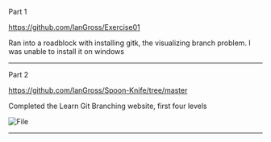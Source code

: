 Part 1

https://github.com/IanGross/Exercise01

Ran into a roadblock with installing gitk, the visualizing branch problem. I was unable to install it on windows

---------------

Part 2

https://github.com/IanGross/Spoon-Knife/tree/master


Completed the Learn Git Branching website, first four levels

![File](http://i.xomf.com/gnwzpa.png)

-------------
